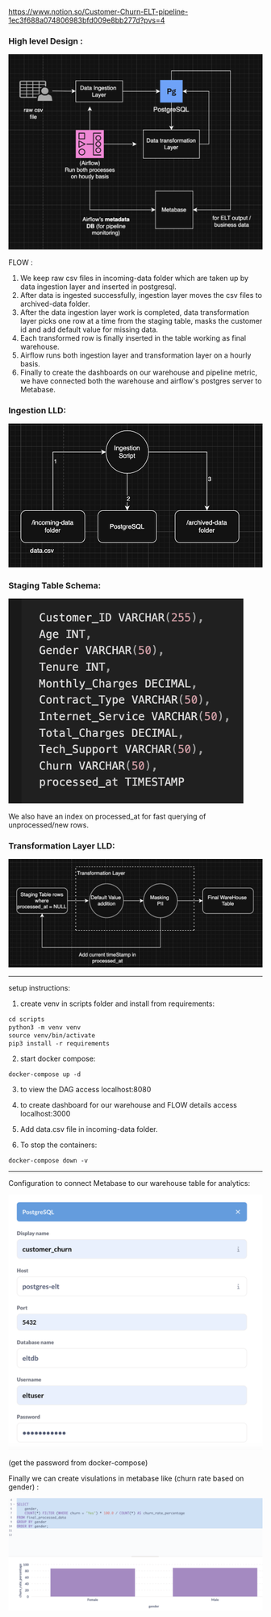 https://www.notion.so/Customer-Churn-ELT-pipeline-1ec3f688a074806983bfd009e8bb277d?pvs=4

### High level Design : 

![Alt text](doc-images/hld.png)

FLOW : 
1. We keep raw csv files in incoming-data folder which are taken up by data ingestion layer and inserted in postgresql. 
2. After data is ingested successfully, ingestion layer moves the csv files to archived-data folder. 
3. After the data ingestion layer work is completed, data transformation layer picks one row at a time from the staging table, masks the customer id and add default value for missing data. 
4. Each transformed row is finally inserted in the table working as final warehouse. 
5. Airflow runs both ingestion layer and transformation layer on a hourly basis.
6. Finally to create the dashboards on our warehouse and pipeline metric, we have connected both the warehouse and airflow's postgres server to Metabase.


### Ingestion LLD: 

![Alt text](doc-images/ingestion_lld.png)


### Staging Table Schema: 
![Alt text](doc-images/staging_table.png)

We also have an index on processed_at for fast querying of unprocessed/new rows.


### Transformation Layer LLD: 
![alt text](doc-images/transformation_layer_lld.png)

---

setup instructions: 

1. create venv in scripts folder and install from requirements:
```
cd scripts
python3 -m venv venv
source venv/bin/activate
pip3 install -r requirements
```

2. start docker compose:
```
docker-compose up -d
```

3. to view the DAG access localhost:8080

4. to create dashboard for our warehouse and FLOW details access localhost:3000

5. Add data.csv file in incoming-data folder.

6. To stop the containers:
```
docker-compose down -v
```



---

Configuration to connect Metabase to our warehouse table for analytics:

![Alt text](doc-images/metabase-churn-data-config.png)

(get the password from docker-compose)


Finally we can create visulations in metabase like (churn rate based on gender) : 


![Alt text](doc-images/churn_rate_by_gender.png)


